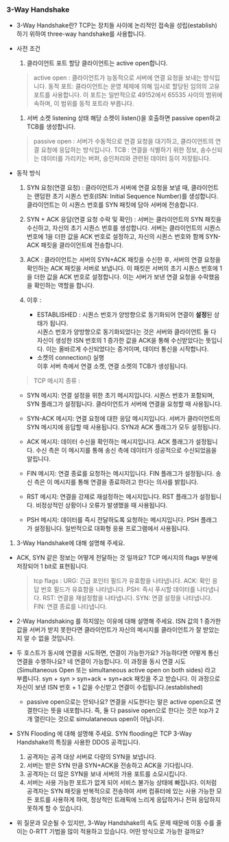 ### 3-Way Handshake
 - 3-Way Handshake란?
TCP는 장치들 사이에 논리적인 접속을 성립(establish)하기 위하여 three-way handshake를 사용합니다.

- 사전 조건
  1. 클라이언트 포트 할당
    클라이언트는 active open합니다. 
   > active open : 클라이언트가 능동적으로 서버에 연결 요청을 보내는 방식입니다.
  > 동적 포트: 클라이언트는 운영 체제에 의해 임시로 할당된 임의의 고유 포트를 사용합니다. 이 포트는 일반적으로 49152에서 65535 사이의 범위에 속하며, 이 범위를 동적 포트라 부릅니다.
  1. 서버 소켓 listening 상태
   해당 소켓이 listen()을 호출하면 passive open하고 TCB를 생성합니다.
   > passive open : 서버가 수동적으로 연결 요청을 대기하고, 클라이언트의 연결 요청에 응답하는 방식입니다.
  > TCB : 연결을 식별하기 위한 정보, 송수신되는 데이터를 가리키는 버퍼, 승인처리와 관련된 데이터 등이 저장됩니다.
- 동작 방식
  1. SYN 요청(연결 요청) : 클라이언트가 서버에 연결 요청을 보낼 때, 클라이언트는 랜덤한 초기 시퀀스 번호(ISN: Initial Sequence Number)를 생성합니다.
  클라이언트는 이 시퀀스 번호를 SYN 패킷에 담아 서버에 전송합니다.
  2. SYN + ACK 응답(연결 요청 수락 및 확인) : 
   서버는 클라이언트의 SYN 패킷을 수신하고, 자신의 초기 시퀀스 번호를 생성합니다.
    서버는 클라이언트의 시퀀스 번호에 1을 더한 값을 ACK 번호로 설정하고, 자신의 시퀀스 번호와 함께 SYN-ACK 패킷을 클라이언트에 전송합니다.
  3. ACK : 클라이언트는 서버의 SYN+ACK 패킷을 수신한 후, 서버의 연결 요청을 확인하는 ACK 패킷을 서버로 보냅니다.
  이 패킷은 서버의 초기 시퀀스 번호에 1을 더한 값을 ACK 번호로 설정합니다. 이는 서버가 보낸 연결 요청을 수락했음을 확인하는 역할을 합니다.
  
  4. 이후 : 
      - ESTABLISHED : 시퀀스 번호가 양방향으로 동기화되어 연결이 **설정**된 상태가 됩니다.   
   시퀀스 번호가 양방향으로 동기화되었다는 것은 서버와 클라이언트 둘 다 자신이 생성한 ISN 번호의 1 증가한 값을 ACK을 통해 수신받았다는 뜻입니다. 이는 올바르게 수신되었다는 증거이며, 데이터 통신을 시작합니다.
      - 소켓의 connection() 실행  
        이후 서버 측에서 연결 소켓, 연결 소켓의 TCB가 생성됩니다.
  
  > TCP 메시지 종류 :
     - SYN 메시지:
    연결 설정을 위한 초기 메시지입니다. 시퀀스 번호가 포함되며, SYN 플래그가 설정됩니다.
    클라이언트가 서버에 연결을 요청할 때 사용됩니다.

    - SYN-ACK 메시지:
    연결 요청에 대한 응답 메시지입니다. 서버가 클라이언트의 SYN 메시지에 응답할 때 사용됩니다.
    SYN과 ACK 플래그가 모두 설정됩니다.

    - ACK 메시지:
    데이터 수신을 확인하는 메시지입니다. ACK 플래그가 설정됩니다.
    수신 측은 이 메시지를 통해 송신 측에 데이터가 성공적으로 수신되었음을 알립니다.

    - FIN 메시지:
    연결 종료를 요청하는 메시지입니다. FIN 플래그가 설정됩니다.
    송신 측은 이 메시지를 통해 연결을 종료하려고 한다는 의사를 밝힙니다.

    - RST 메시지:
    연결을 강제로 재설정하는 메시지입니다. RST 플래그가 설정됩니다.
    비정상적인 상황이나 오류가 발생했을 때 사용됩니다.

    - PSH 메시지:
    데이터를 즉시 전달하도록 요청하는 메시지입니다. PSH 플래그가 설정됩니다.
    일반적으로 대화형 응용 프로그램에서 사용됩니다.


1.  3-Way Handshake에 대해 설명해 주세요.
- ACK, SYN 같은 정보는 어떻게 전달하는 것 일까요?
    TCP 메시지의 flags 부분에 저장되어 1 bit로 표현됩니다.
    > tcp flags :
      URG: 긴급 포인터 필드가 유효함을 나타냅니다.
      ACK: 확인 응답 번호 필드가 유효함을 나타냅니다.
      PSH: 즉시 푸시할 데이터를 나타냅니다.
      RST: 연결을 재설정함을 나타냅니다.
      SYN: 연결 설정을 나타냅니다.
      FIN: 연결 종료를 나타냅니다.
- 2-Way Handshaking 를 하지않는 이유에 대해 설명해 주세요.
  ISN 값의 1 증가한 값을 서버가 받지 못한다면 클라이언트가 자신의 메시지를 클라이언트가 잘 받았는지 알 수 없을 것입니다.

- 두 호스트가 동시에 연결을 시도하면, 연결이 가능한가요? 가능하다면 어떻게 통신 연결을 수행하나요?
  네 연결이 가능합니다. 이 과정을 동시 연결 시도(Simultaneous Open 또는 simultaneous active open on both sides) 라고 부릅니다. syn + syn > syn+ack + syn+ack 패킷을 주고 받습니다. 이 과정으로 자신이 보낸 ISN 번호 + 1 값을 수신받고 연결이 수립됩니다.(established) 
  - passive open으로는 안되나요? 
  연결을 시도한다는 말은 active open으로 연결한다는 뜻을 내포합니다. 즉, 둘 다 passive open으로 한다는 것은 tcp가 2개 열린다는 것으로 simulataneous open이 아닙니다.
- SYN Flooding 에 대해 설명해 주세요.
  SYN flooding은 TCP 3-Way Handshake의 특징을 사용한 DDOS 공격입니다.
  1. 공격자는 공격 대상 서버로 다량의 SYN을 보냅니다.
  2. 서버는 받은 SYN 만큼 SYN+ACK을 전송하고 ACK을 기다립니다.
  3. 공격자는 더 많은 SYN을 보내 서버의 가용 포트를 소모시킵니다. 
  4. 서버는 사용 가능한 포트가 없게 되어 서비스 불가능 상태에 빠집니다.
 이처럼 공격자는 SYN 패킷을 반복적으로 전송하여 서버 컴퓨터에 있는 사용 가능한 모든 포트를 사용하게 하여, 정상적인 트래픽에 느리게 응답하거나 전혀 응답하지 못하게 할 수 있습니다.

- 위 질문과 모순될 수 있지만, 3-Way Handshake의 속도 문제 때문에 이동 수를 줄이는 0-RTT 기법을 많이 적용하고 있습니다. 어떤 방식으로 가능한 걸까요?